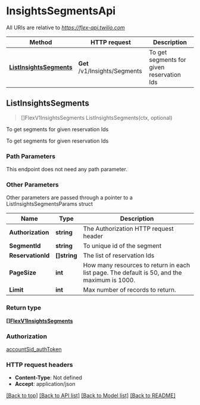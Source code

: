 # InsightsSegmentsApi

All URIs are relative to *https://flex-api.twilio.com*

Method | HTTP request | Description
------------- | ------------- | -------------
[**ListInsightsSegments**](InsightsSegmentsApi.md#ListInsightsSegments) | **Get** /v1/Insights/Segments | To get segments for given reservation Ids



## ListInsightsSegments

> []FlexV1InsightsSegments ListInsightsSegments(ctx, optional)

To get segments for given reservation Ids

To get segments for given reservation Ids

### Path Parameters

This endpoint does not need any path parameter.

### Other Parameters

Other parameters are passed through a pointer to a ListInsightsSegmentsParams struct


Name | Type | Description
------------- | ------------- | -------------
**Authorization** | **string** | The Authorization HTTP request header
**SegmentId** | **string** | To unique id of the segment
**ReservationId** | **[]string** | The list of reservation Ids
**PageSize** | **int** | How many resources to return in each list page. The default is 50, and the maximum is 1000.
**Limit** | **int** | Max number of records to return.

### Return type

[**[]FlexV1InsightsSegments**](FlexV1InsightsSegments.md)

### Authorization

[accountSid_authToken](../README.md#accountSid_authToken)

### HTTP request headers

- **Content-Type**: Not defined
- **Accept**: application/json

[[Back to top]](#) [[Back to API list]](../README.md#documentation-for-api-endpoints)
[[Back to Model list]](../README.md#documentation-for-models)
[[Back to README]](../README.md)

